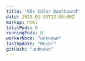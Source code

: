 ```yaml
---
title: "K0s Color Dashboard"
date: 2025-01-15T12:00:00Z
markup: html
totalPods: 0
runningPods: 0
workerNode: "unknown"
lastUpdate: "Never"
gitHash: "unknown"
---
```


<!-- This content will be dynamically updated by the CronJob -->
<!-- The actual dashboard content is rendered by the Hugo template -->